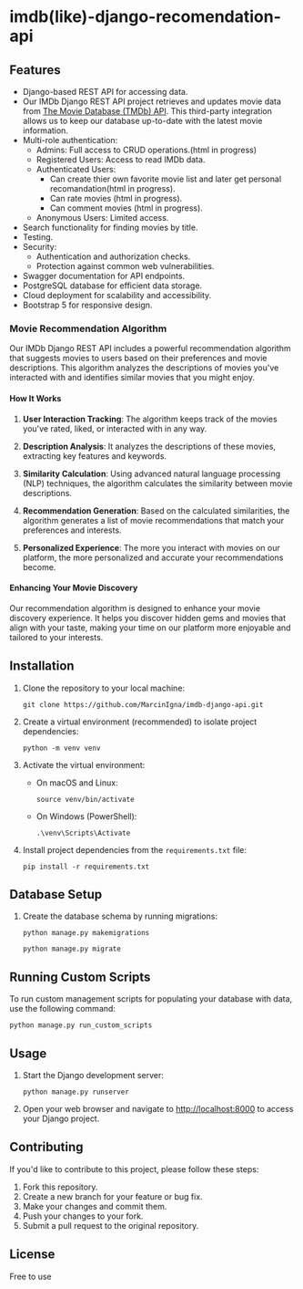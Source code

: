 # imdb(like)-django-recomendation-api

## Features

- Django-based REST API for accessing data.
- Our IMDb Django REST API project retrieves and updates movie data from [The Movie Database (TMDb) API](https://developer.themoviedb.org/reference/intro/getting-started). This third-party integration allows us to keep our database up-to-date with the latest movie information.
- Multi-role authentication:
  - Admins: Full access to CRUD operations.(html in progress)
  - Registered Users: Access to read IMDb data.
  - Authenticated Users: 
    - Can create thier own favorite movie list and later get personal recomandation(html in progress).
    - Can rate movies (html in progress).
    - Can comment movies (html in progress).
  - Anonymous Users: Limited access.
- Search functionality for finding movies by title.
- Testing.
- Security:
    - Authentication and authorization checks.
    - Protection against common web vulnerabilities.
- Swagger documentation for API endpoints.
- PostgreSQL database for efficient data storage.
- Cloud deployment for scalability and accessibility.
- Bootstrap 5 for responsive design.

### Movie Recommendation Algorithm

Our IMDb Django REST API includes a powerful recommendation algorithm that suggests movies to users based on their preferences and movie descriptions. This algorithm analyzes the descriptions of movies you've interacted with and identifies similar movies that you might enjoy.

#### How It Works

1. **User Interaction Tracking**: The algorithm keeps track of the movies you've rated, liked, or interacted with in any way.

2. **Description Analysis**: It analyzes the descriptions of these movies, extracting key features and keywords.

3. **Similarity Calculation**: Using advanced natural language processing (NLP) techniques, the algorithm calculates the similarity between movie descriptions.

4. **Recommendation Generation**: Based on the calculated similarities, the algorithm generates a list of movie recommendations that match your preferences and interests.

5. **Personalized Experience**: The more you interact with movies on our platform, the more personalized and accurate your recommendations become.

#### Enhancing Your Movie Discovery

Our recommendation algorithm is designed to enhance your movie discovery experience. It helps you discover hidden gems and movies that align with your taste, making your time on our platform more enjoyable and tailored to your interests.


## Installation

1. Clone the repository to your local machine:

   ```shell
   git clone https://github.com/MarcinIgna/imdb-django-api.git
   ```

2. Create a virtual environment (recommended) to isolate project dependencies:

   ```shell
   python -m venv venv
   ```

3. Activate the virtual environment:

   - On macOS and Linux:

     ```shell
     source venv/bin/activate
     ```

   - On Windows (PowerShell):

     ```shell
     .\venv\Scripts\Activate
     ```

4. Install project dependencies from the `requirements.txt` file:

   ```shell
   pip install -r requirements.txt
   ```

## Database Setup

1. Create the database schema by running migrations:

   ```shell
   python manage.py makemigrations
   ```

   ```shell
   python manage.py migrate
   ```

## Running Custom Scripts

To run custom management scripts for populating your database with data, use the following command:

```shell
python manage.py run_custom_scripts
```


## Usage

1. Start the Django development server:

   ```shell
   python manage.py runserver
   ```

2. Open your web browser and navigate to [http://localhost:8000](http://localhost:8000) to access your Django project.

## Contributing

If you'd like to contribute to this project, please follow these steps:

1. Fork this repository.
2. Create a new branch for your feature or bug fix.
3. Make your changes and commit them.
4. Push your changes to your fork.
5. Submit a pull request to the original repository.

## License
Free to use
